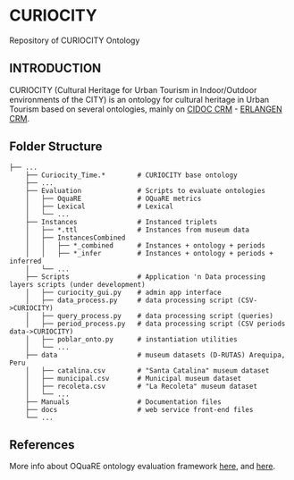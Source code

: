 # CURIOCITY
Repository of CURIOCITY Ontology

## INTRODUCTION

CURIOCITY (Cultural Heritage for Urban Tourism in Indoor/Outdoor environments of the CITY) is an ontology for cultural heritage in Urban Tourism based on several ontologies, mainly on [CIDOC CRM](http://www.cidoc-crm.org/) - [ERLANGEN CRM](http://erlangen-crm.org/).

## Folder Structure

    ├── ...
        ├── Curiocity_Time.*        # CURIOCITY base ontology
        ├── ...
        ├── Evaluation              # Scripts to evaluate ontologies
        │   ├── OquaRE              # OQuaRE metrics
        │   ├── Lexical             # Lexical 
        │   └── ...
        ├── Instances               # Instanced triplets 
        │   ├── *.ttl               # Instances from museum data
        │   ├── InstancesCombined   
        │   │   ├── *_combined      # Instances + ontology + periods
        │   │   ├── *_infer         # Instances + ontology + periods + inferred
        │   └── ...
        ├── Scripts                 # Application 'n Data processing layers scripts (under development)
        │   ├── curiocity_gui.py    # admin app interface
        │   ├── data_process.py     # data processing script (CSV->CURIOCITY)
        │   ├── query_process.py    # data processing script (queries)
        │   ├── period_process.py   # data processing script (CSV periods data->CURIOCITY)
        │   ├── poblar_onto.py      # instantiation utilities
        │   └── ...
        ├── data                    # museum datasets (D-RUTAS) Arequipa, Peru
        │   ├── catalina.csv        # "Santa Catalina" museum dataset
        │   ├── municipal.csv       # Municipal museum dataset
        │   ├── recoleta.csv        # "La Recoleta" museum dataset
        │   └── ...
        ├── Manuals                 # Documentation files
        ├── docs                    # web service front-end files
        └── ...

## References

More info about OQuaRE ontology evaluation framework [here](http://miuras.inf.um.es/oquarewiki/index.php5/Quality_metrics), and [here](https://github.com/atibaut/ontology-evaluation).

